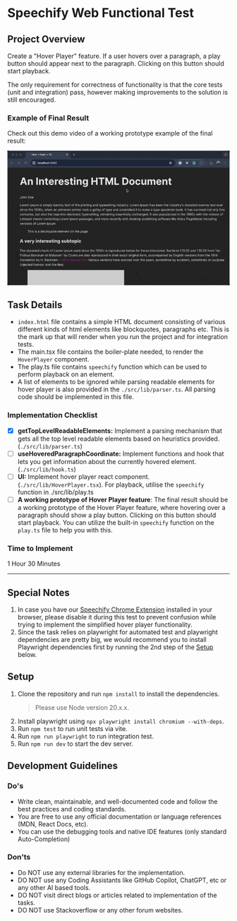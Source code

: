 # Speechify Web Functional Test

## Project Overview

Create a "Hover Player" feature. If a user hovers over a paragraph, a play button should appear next to the paragraph. Clicking on this button should start playback.

The only requirement for correctness of functionality is that the core tests (unit and integration) pass, however making improvements to the solution is still encouraged.

### Example of Final Result
Check out this demo video of a working prototype example of the final result:

![Example](demo.gif)


## Task Details

- `index.html` file contains a simple HTML document consisting of various different kinds of html elements like blockquotes, paragraphs etc. This is the mark up that will render when you run the project and for integration tests.
- The main.tsx file contains the boiler-plate needed, to render the `HoverPlayer` component.
- The play.ts file contains `speechify` function which can be used to perform playback on an element.
- A list of elements to be ignored while parsing readable elements for hover player is also provided in the `./src/lib/parser.ts`. All parsing code should be implemented in this file.

### Implementation Checklist

- [x] **getTopLevelReadableElements:** Implement a parsing mechanism that gets all the top level readable elements based on heuristics provided. (`./src/lib/parser.ts`)
- [ ] **useHoveredParagraphCoordinate:** Implement functions and hook that lets you get information about the currently hovered element. (`./src/lib/hook.ts`)
- [ ] **UI:** Implement hover player react component. (`./src/lib/HoverPlayer.tsx`). For playback, utilise the `speechify` function in ./src/lib/play.ts
- [ ] **A working prototype of Hover Player feature**: The final result should be a working prototype of the Hover Player feature, where hovering over a paragraph should show a play button. Clicking on this button should start playback. You can utilize the built-in `speechify` function on the `play.ts` file to help you with this.

### Time to Implement

1 Hour 30 Minutes

---
## Special Notes
1. In case you have our [Speechify Chrome Extension](https://chromewebstore.google.com/detail/speechify-text-to-speech/ljflmlehinmoeknoonhibbjpldiijjmm?hl=en) installed in your browser, please disable it during this test to prevent confusion while trying to implement the simplified hover player functionality.
2. Since the task relies on playwright for automated test and playwright dependencies are pretty big, we would recommend you to install Playwright dependencies first by running the 2nd step of the [Setup](#setup) below.

## Setup

1. Clone the repository and run `npm install` to install the dependencies.
    > Please use Node version 20.x.x.
2. Install playwright using `npx playwright install chromium --with-deps`.
3. Run `npm test` to run unit tests via vite.
4. Run `npm run playwright` to run integration test.
5. Run `npm run dev` to start the dev server.

## Development Guidelines

### Do's

- Write clean, maintainable, and well-documented code and follow the best practices and coding standards.
- You are free to use any official documentation or language references (MDN, React Docs, etc).
- You can use the debugging tools and native IDE features (only standard Auto-Completion)

### Don'ts

- Do NOT use any external libraries for the implementation.
- DO NOT use any Coding Assistants like GitHub Copilot, ChatGPT, etc or any other AI based tools.
- DO NOT visit direct blogs or articles related to implementation of the tasks.
- DO NOT use Stackoverflow or any other forum websites.
